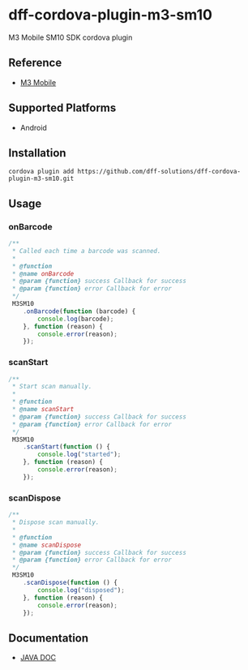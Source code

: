 # dff-cordova-plugin-m3-sm10
M3 Mobile SM10 SDK cordova plugin

## Reference
 + [M3 Mobile](http://www.m3mobile.net/)

## Supported Platforms
 + Android

## Installation
    cordova plugin add https://github.com/dff-solutions/dff-cordova-plugin-m3-sm10.git

## Usage

### onBarcode
```javascript
/**
 * Called each time a barcode was scanned.
 *
 * @function
 * @name onBarcode
 * @param {function} success Callback for success
 * @param {function} error Callback for error
 */
 M3SM10
    .onBarcode(function (barcode) {
        console.log(barcode);
    }, function (reason) {
        console.error(reason);
    });
```

### scanStart
```javascript
/**
 * Start scan manually.
 *
 * @function
 * @name scanStart
 * @param {function} success Callback for success
 * @param {function} error Callback for error
 */
 M3SM10
    .scanStart(function () {
        console.log("started");
    }, function (reason) {
        console.error(reason);
    });
```

### scanDispose
```javascript
/**
 * Dispose scan manually.
 *
 * @function
 * @name scanDispose
 * @param {function} success Callback for success
 * @param {function} error Callback for error
 */
 M3SM10
    .scanDispose(function () {
        console.log("disposed");
    }, function (reason) {
        console.error(reason);
    });
```

## Documentation
- <a href="https://dff-solutions.github.io/dff-cordova-plugin-m3-sm10/" target="_blank" >JAVA DOC</a>
